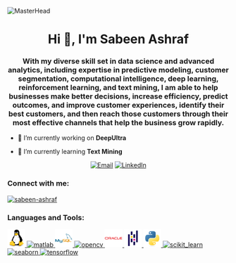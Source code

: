 ![MasterHead](https://email.uplers.com/blog/wp-content/uploads/2020/07/GIF-blog.gif)

<h1 align="center">Hi 👋, I'm Sabeen Ashraf</h1>
<h3 align="center">With my diverse skill set in data science and advanced analytics, including expertise in predictive modeling, customer segmentation, computational intelligence, deep learning, reinforcement learning, and text mining, I am able to help businesses make better decisions, increase efficiency, predict outcomes, and improve customer experiences, identify their best customers, and then reach those customers through their most effective channels that help the business grow rapidly.</h3>


- 🔭 I’m currently working on **DeepUltra**

- 🌱 I’m currently learning **Text Mining**

<p align="center">
  <a href="mailto:sabeen.ash01@gmail.com"><img src="https://img.shields.io/badge/Email-sabeen.ash01%40gmail.com-blue" alt="Email"></a>
  <a href="https://linkedin.com/in/sabeen-ashraf" target="_blank"><img src="https://img.shields.io/badge/LinkedIn-sabeen--ashraf-blue" alt="LinkedIn"></a>
</p>

<h3 align="left">Connect with me:</h3>
<p align="left">
<a href="https://linkedin.com/in/sabeen-ashraf" target="blank"><img align="center" src="https://raw.githubusercontent.com/rahuldkjain/github-profile-readme-generator/master/src/images/icons/Social/linked-in-alt.svg" alt="sabeen-ashraf" height="30" width="40" /></a>
</p>

<h3 align="left">Languages and Tools:</h3>
<p align="left"> <a href="https://www.linux.org/" target="_blank" rel="noreferrer"> <img src="https://raw.githubusercontent.com/devicons/devicon/master/icons/linux/linux-original.svg" alt="linux" width="40" height="40"/> </a> <a href="https://www.mathworks.com/" target="_blank" rel="noreferrer"> <img src="https://upload.wikimedia.org/wikipedia/commons/2/21/Matlab_Logo.png" alt="matlab" width="40" height="40"/> </a> <a href="https://www.mysql.com/" target="_blank" rel="noreferrer"> <img src="https://raw.githubusercontent.com/devicons/devicon/master/icons/mysql/mysql-original-wordmark.svg" alt="mysql" width="40" height="40"/> </a> <a href="https://opencv.org/" target="_blank" rel="noreferrer"> <img src="https://www.vectorlogo.zone/logos/opencv/opencv-icon.svg" alt="opencv" width="40" height="40"/> </a> <a href="https://www.oracle.com/" target="_blank" rel="noreferrer"> <img src="https://raw.githubusercontent.com/devicons/devicon/master/icons/oracle/oracle-original.svg" alt="oracle" width="40" height="40"/> </a> <a href="https://pandas.pydata.org/" target="_blank" rel="noreferrer"> <img src="https://raw.githubusercontent.com/devicons/devicon/2ae2a900d2f041da66e950e4d48052658d850630/icons/pandas/pandas-original.svg" alt="pandas" width="40" height="40"/> </a> <a href="https://www.python.org" target="_blank" rel="noreferrer"> <img src="https://raw.githubusercontent.com/devicons/devicon/master/icons/python/python-original.svg" alt="python" width="40" height="40"/> </a> <a href="https://scikit-learn.org/" target="_blank" rel="noreferrer"> <img src="https://upload.wikimedia.org/wikipedia/commons/0/05/Scikit_learn_logo_small.svg" alt="scikit_learn" width="40" height="40"/> </a> <a href="https://seaborn.pydata.org/" target="_blank" rel="noreferrer"> <img src="https://seaborn.pydata.org/_images/logo-mark-lightbg.svg" alt="seaborn" width="40" height="40"/> </a> <a href="https://www.tensorflow.org" target="_blank" rel="noreferrer"> <img src="https://www.vectorlogo.zone/logos/tensorflow/tensorflow-icon.svg" alt="tensorflow" width="40" height="40"/> </a> </p>
